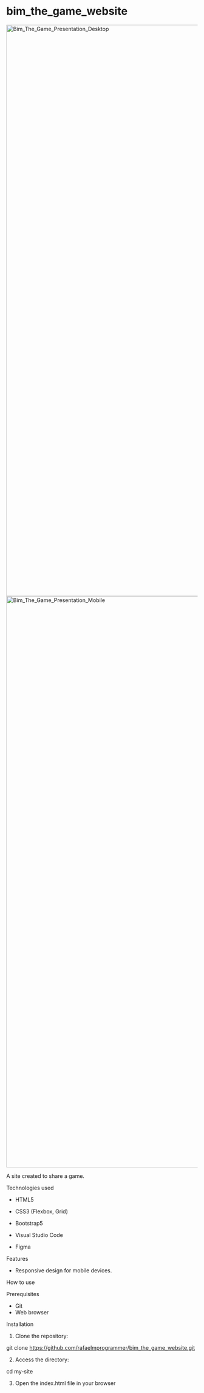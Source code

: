 # bim_the_game_website
<img width="1500" alt="Bim_The_Game_Presentation_Desktop" src="https://github.com/user-attachments/assets/6d23ae88-0b59-47fc-8d9e-047ce5705931" />


<img width="1500" alt="Bim_The_Game_Presentation_Mobile" src="https://github.com/user-attachments/assets/ad755a30-d82f-4afe-a07f-bc72320f778e" />





A site created to share a game.

Technologies used

- HTML5

- CSS3 (Flexbox, Grid)

- Bootstrap5 

- Visual Studio Code

- Figma

Features

- Responsive design for mobile devices.


How to use

Prerequisites

- Git
- Web browser


Installation

1. Clone the repository:

  git clone https://github.com/rafaelmprogrammer/bim_the_game_website.git

2. Access the directory:

  cd my-site

3. Open the index.html file in your browser

